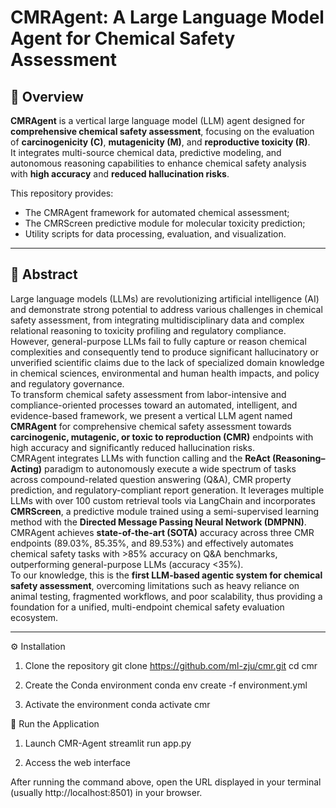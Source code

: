# CMRAgent: A Large Language Model Agent for Chemical Safety Assessment

## 🧬 Overview
**CMRAgent** is a vertical large language model (LLM) agent designed for **comprehensive chemical safety assessment**, focusing on the evaluation of **carcinogenicity (C)**, **mutagenicity (M)**, and **reproductive toxicity (R)**.  
It integrates multi-source chemical data, predictive modeling, and autonomous reasoning capabilities to enhance chemical safety analysis with **high accuracy** and **reduced hallucination risks**.

This repository provides:
- The CMRAgent framework for automated chemical assessment;
- The CMRScreen predictive module for molecular toxicity prediction;
- Utility scripts for data processing, evaluation, and visualization.

---

## 🧠 Abstract
Large language models (LLMs) are revolutionizing artificial intelligence (AI) and demonstrate strong potential to address various challenges in chemical safety assessment, from integrating multidisciplinary data and complex relational reasoning to toxicity profiling and regulatory compliance. However, general-purpose LLMs fail to fully capture or reason chemical complexities and consequently tend to produce significant hallucinatory or unverified scientific claims due to the lack of specialized domain knowledge in chemical sciences, environmental and human health impacts, and policy and regulatory governance.  
To transform chemical safety assessment from labor-intensive and compliance-oriented processes toward an automated, intelligent, and evidence-based framework, we present a vertical LLM agent named **CMRAgent** for comprehensive chemical safety assessment towards **carcinogenic, mutagenic, or toxic to reproduction (CMR)** endpoints with high accuracy and significantly reduced hallucination risks.  
CMRAgent integrates LLMs with function calling and the **ReAct (Reasoning–Acting)** paradigm to autonomously execute a wide spectrum of tasks across compound-related question answering (Q&A), CMR property prediction, and regulatory-compliant report generation. It leverages multiple LLMs with over 100 custom retrieval tools via LangChain and incorporates **CMRScreen**, a predictive module trained using a semi-supervised learning method with the **Directed Message Passing Neural Network (DMPNN)**.  
CMRAgent achieves **state-of-the-art (SOTA)** accuracy across three CMR endpoints (89.03%, 85.35%, and 89.53%) and effectively automates chemical safety tasks with >85% accuracy on Q&A benchmarks, outperforming general-purpose LLMs (accuracy <35%).  
To our knowledge, this is the **first LLM-based agentic system for chemical safety assessment**, overcoming limitations such as heavy reliance on animal testing, fragmented workflows, and poor scalability, thus providing a foundation for a unified, multi-endpoint chemical safety evaluation ecosystem.

---

⚙️ Installation
1. Clone the repository
git clone https://github.com/ml-zju/cmr.git
cd cmr

2. Create the Conda environment
conda env create -f environment.yml

3. Activate the environment
conda activate cmr

🚀 Run the Application
1. Launch CMR-Agent
streamlit run app.py

2. Access the web interface

After running the command above, open the URL displayed in your terminal (usually http://localhost:8501) in your browser.

